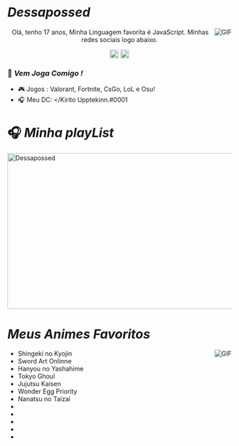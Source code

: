 #                                                                    *Dessapossed*

<img align="right" alt="GIF" src="https://steamuserimages-a.akamaihd.net/ugc/267227358854893671/1818DA2FB3754AF3DCC6525B272163D308F57E1D/" />
<p align="center">Olá, tenho 17 anos, Minha Linguagem favorita é JavaScript. Minhas redes sociais logo abaixo.

</p>
<p align="center">
<a href="https://www.facebook.com/kirito.upptekinn/" target="blank"><img align="center" src="https://cdn.jsdelivr.net/npm/simple-icons@3.0.1/icons/facebook.svg" alt="Dessapossed" height="20" width="20" /></a>
<a href="https://www.instagram.com/dessapossed/?hl=pt-br" target="blank"><img align="center" src="https://cdn.jsdelivr.net/npm/simple-icons@3.0.1/icons/instagram.svg" alt="Dessapossed" height="20" width="20" /></a>
</p>

### 🌟 *Vem Joga Comigo !*

- 🎮 Jogos : Valorant, Fortnite, CsGo, LoL e Osu!
- 🎧 Meu DC: </Kirito Upptekinn.#0001

#                                                                    🎧 *Minha playList*

</p>
<a href="https://open.spotify.com/playlist/2c1cFh0MSwbPoZFfWDHWTm" target="blank"><img align="center" src=https://i.pinimg.com/originals/46/2e/87/462e8760149728015a5e671e05becc6d.gif alt="Dessapossed" height="350" width="1012" /></a>
</p>     

#                                                                    *Meus Animes Favoritos*

<img align="right" alt="GIF" src="https://data.whicdn.com/images/308783684/original.gif" />

- Shingeki no Kyojin
- Sword Art Onlinne
- Hanyou no Yashahime
- Tokyo Ghoul
- Jujutsu Kaisen
- Wonder Egg Priority
- Nanatsu no Taizai
- 
- 
- 
- 
- 
